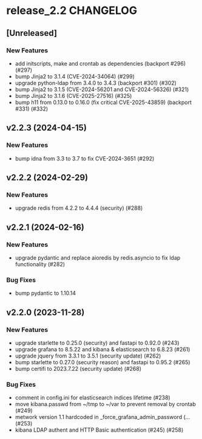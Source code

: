 # release_2.2 CHANGELOG

## [Unreleased]

### New Features

- add initscripts, make and crontab as dependencies (backport #296) (#297)
- bump Jinja2 to 3.1.4 (CVE-2024-34064) (#299)
- upgrade python-ldap from 3.4.0 to 3.4.3 (backport #301) (#302)
- bump Jinja2 to 3.1.5 (CVE-2024-56201 and CVE-2024-56326)  (#321)
- bump Jinja2 to 3.1.6 (CVE-2025-27516) (#325)
- bump h11 from 0.13.0 to 0.16.0 (fix critical CVE-2025-43859) (backport #331) (#332)

## v2.2.3 (2024-04-15)

### New Features

- bump idna from 3.3 to 3.7 to fix CVE-2024-3651 (#292)

## v2.2.2 (2024-02-29)

### New Features

- upgrade redis from 4.2.2 to 4.4.4 (security) (#288)

## v2.2.1 (2024-02-16)

### New Features

- upgrade pydantic and replace aioredis by redis.asyncio to fix ldap functionality (#282)

### Bug Fixes

- bump pydantic to 1.10.14

## v2.2.0 (2023-11-28)

### New Features

- upgrade starlette to 0.25.0 (security) and fastapi to 0.92.0 (#243)
- upgrade grafana to 8.5.22 and kibana & elasticsearch to 6.8.23 (#261)
- upgrade jquery from 3.3.1 to 3.5.1 (security update) (#262)
- bump starlette to 0.27.0 (security reason) and fastapi to 0.95.2 (#265)
- bump certifi to 2023.7.22 (security update) (#268)

### Bug Fixes

- comment in config.ini for elasticsearch indices lifetime (#238)
- move kibana.passwd from ~/tmp to ~/var to prevent removal by crontab (#249)
- metwork version 1.1 hardcoded in _force_grafana_admin_password (… (#253)
- kibana LDAP authent and HTTP Basic authentication (#245) (#258)


